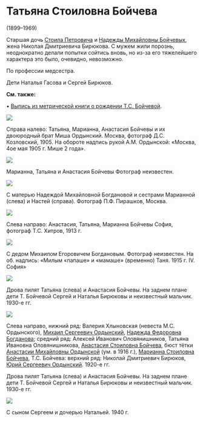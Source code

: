 # Татьяна Стоиловна Бойчева
(1899–1969)

Старшая дочь [Стоила Петровича](SPB.md) и [Надежды Михайловны Бойчевых](NMBB.md), жена Николая Дмитриевича Бирюкова. С мужем жили порознь, неоднократно делали попытки сойтись вновь, но из-за его тяжелейшего характера это было, очевидно, невозможно.

По профессии медсестра.

Дети Наталья Гасова и Сергей Бирюков.

**См. также:**

• [Выпись из метрической книги о рождении Т.С. Бойчевой](../docs/doc-1899-11-02.md).

![](img/MSO_ASB_MSB_TSB.jpg)

Справа налево: Татьяна, Марианна, Анастасия Бойчевы 
и их двоюродный брат Миша Ордынский.
Москва, фотограф Д.С. Козловский, 1905.
На обороте надпись рукой А.М. Ордынской: «Москва, 4ое мая 1905 г. Мише 2 года».

![](img/TB_MB_AB.jpg)

Марианна, Татьяна и Анастасия Бойчевы
Фотограф неизвестен.

![](img/piraskov.jpg)

С матерью Надеждой Михайловной Богдановой 
и сестрами Марианной (слева) и Настей (справа).
Фотограф П.Ф. Пирашков, Москва.

![](img/ASB_TSB_MSB-Sofia.jpg)

Слева направо: Анастасия, Татьяна, Марианна Бойчевы 
София, фотограф Т.С. Хитров, 1913 г.

![](img/MEB-TSB.jpg)

С дедом Михаилом Егоровичем Богдановым.
Фотограф неизвестен.
На об. надпись: «Милым «папаше» и «мамаше» (временно) Таня. 1915 г. IV. София»

![](img/TB-AB-SB-NB.jpg)

Дрова пилят Татьяна (слева) и Анастасия Бойчевы.
На заднем плане дети Т. Бойчевой 
Сергей и Наталья Бирюковы и 
неизвестный мальчик. 1930-е гг.

![](img/Group-192X.jpg)

Слева направо, нижний ряд: Валерия Хлыновская (невеста М.С. Ордынского), [Михаил Сергеевич Ордынский](AMO.md#m-ju), [Надежда Федоровна Богданова](NFBdM.md); средний ряд: Алексей Иванович Оловянишников, Татьяна Ивановна Оловянишникова, [Анастасия Стоиловна Бойчева](ASB.md), бюст тётки [Анастасии Михайловны Ордынской](AMO.md) (ум. в 1916 г.), [Марианна Стоиловна Бойчева](MSB.md), Т.С. Бойчева: верхний ряд: Николай Дмитриевич Бирюков, [Юрий Сергеевич Ордынский](AMO.md#m-ju). 1920-е гг.

Дрова пилят Татьяна (слева) и Анастасия Бойчевы.
На заднем плане дети Т. Бойчевой 
Сергей и Наталья Бирюковы и 
неизвестный мальчик. 1930-е гг.

![](img/SNB_TSB_NNB.jpg)

С сыном Сергеем и дочерью Натальей. 1940 г.